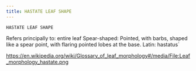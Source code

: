 ```yaml
---
title: HASTATE LEAF SHAPE
---
```

`HASTATE LEAF SHAPE`

Refers principally to: entire leaf
Spear-shaped: Pointed, with barbs, shaped like a spear point, with flaring pointed lobes at the base.
Latin: hastatus`

https://en.wikipedia.org/wiki/Glossary_of_leaf_morphology#/media/File:Leaf_morphology_hastate.png